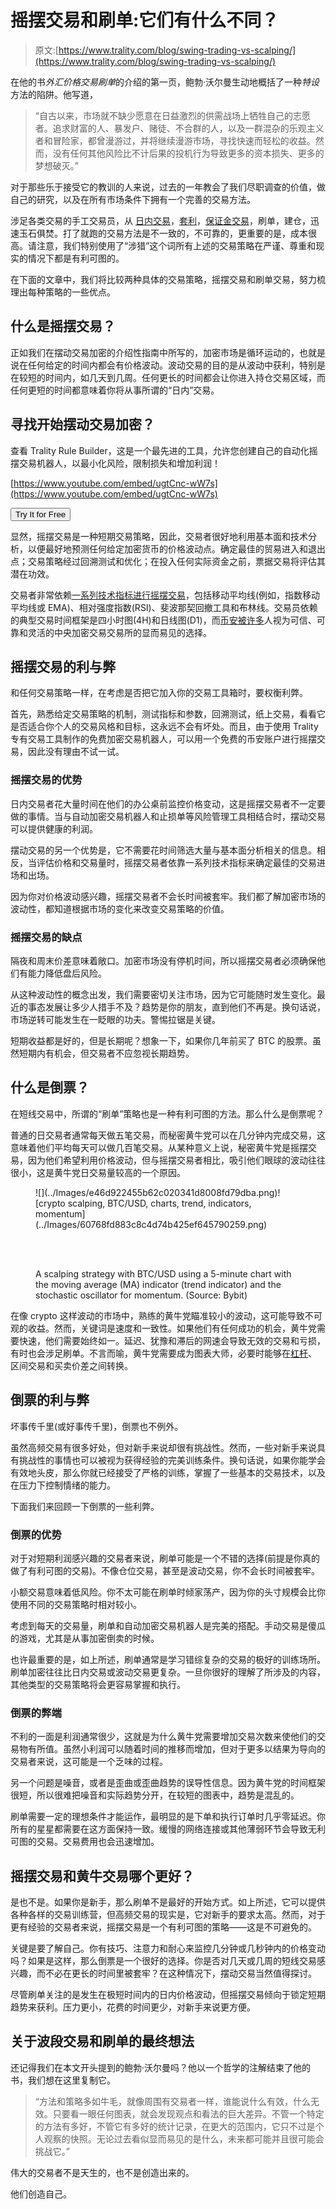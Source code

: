 # 摇摆交易和刷单:它们有什么不同？

> 原文:[https://www.trality.com/blog/swing-trading-vs-scalping/](https://www.trality.com/blog/swing-trading-vs-scalping/)

在他的书*外汇价格交易刷单*的介绍的第一页，鲍勃·沃尔曼生动地概括了一种*特设*方法的陷阱。他写道，

> “自古以来，市场就不缺少愿意在日益激烈的供需战场上牺牲自己的志愿者。追求财富的人、暴发户、赌徒、不合群的人，以及一群混杂的乐观主义者和冒险家，都曾漫游过，并将继续漫游市场，寻找快速而轻松的收益。然而，没有任何其他风险比不计后果的投机行为导致更多的资本损失、更多的梦想破灭。”

对于那些乐于接受它的教训的人来说，过去的一年教会了我们尽职调查的价值，做自己的研究，以及在所有市场条件下拥有一个完善的交易方法。

涉足各类交易的手工交易员，从 [日内交易](/blog/day-trading-crypto)，[套利](/blog/crypto-arbitrage-strategy)，[保证金交易](/blog/margin-trading-bots)，刷单，建仓，迅速玉石俱焚。打了就跑的交易方法是不一致的，不可靠的，更重要的是，成本很高。请注意，我们特别使用了“涉猎”这个词所有上述的交易策略在严谨、尊重和现实的情况下都是有利可图的。

在下面的文章中，我们将比较两种具体的交易策略，摇摆交易和刷单交易，努力梳理出每种策略的一些优点。

## **什么是摇摆交易？**

正如我们在摆动交易加密的介绍性指南中所写的，加密市场是循环运动的，也就是说在任何给定的时间内都会有价格波动。波动交易的目的是从波动中获利，特别是在较短的时间内，如几天到几周。任何更长的时间都会让你进入持仓交易区域，而任何更短的时间都意味着你将从事所谓的“日内”交易。

## 寻找开始摆动交易加密？

查看 Trality Rule Builder，这是一个最先进的工具，允许您创建自己的自动化摇摆交易机器人，以最小化风险，限制损失和增加利润！

[https://www.youtube.com/embed/ugtCnc-wW7s](https://www.youtube.com/embed/ugtCnc-wW7s)

<button type="button" class="chakra-button css-1hnfsz">Try It for Free</button>

显然，摇摆交易是一种短期交易策略，因此，交易者很好地利用基本面和技术分析，以便最好地预测任何给定加密货币的价格波动点。确定最佳的贸易进入和退出点；交易策略经过回溯测试和优化；在投入任何实际资金之前，票据交易将评估其潜在功效。

交易者非常依赖[一系列技术指标进行摇摆交易](/blog/best-indicators-for-swing-trading)，包括移动平均线(例如，指数移动平均线或 EMA)、相对强度指数(RSI)、斐波那契回撤工具和布林线。交易员依赖的典型交易时间框架是四小时图(4H)和日线图(D1)，而[币安被许多](/blog/the-ultimate-binance-review)人视为可信、可靠和灵活的中央加密交易交易所的显而易见的选择。

## **摇摆交易的利与弊**

和任何交易策略一样，在考虑是否把它加入你的交易工具箱时，要权衡利弊。

首先，熟悉给定交易策略的机制，测试指标和参数，回溯测试，纸上交易，看看它是否适合你个人的交易风格和目标，这永远不会有坏处。而且，由于使用 Trality 专有交易工具制作的免费加密交易机器人，可以用一个免费的币安账户进行摇摆交易，因此没有理由不试一试。

### **摇摆交易的优势**

日内交易者花大量时间在他们的办公桌前监控价格变动，这是摇摆交易者不一定要做的事情。当与自动加密交易机器人和止损单等风险管理工具相结合时，摆动交易可以提供健康的利润。

摆动交易的另一个优势是，它不需要花时间筛选大量与基本面分析相关的信息。相反，当评估价格和交易量时，摇摆交易者依靠一系列技术指标来确定最佳的交易进场和出场。

因为你对价格波动感兴趣，摇摆交易者不会长时间被套牢。我们都了解加密市场的波动性，都知道根据市场的变化来改变交易策略的价值。

### **摇摆交易的缺点**

隔夜和周末价差意味着敞口。加密市场没有停机时间，所以摇摆交易者必须确保他们有能力降低盘后风险。

从这种波动性的概念出发，我们需要密切关注市场，因为它可能随时发生变化。最近的事态发展让多少人措手不及？趋势是你的朋友，直到他们不再是。换句话说，市场逆转可能发生在一眨眼的功夫。警惕拉锯是关键。

短期收益都是好的，但是长期呢？想象一下，如果你几年前买了 BTC 的股票。虽然短期内有机会，但交易者不应忽视长期趋势。

## **什么是倒票？**

在短线交易中，所谓的“刷单”策略也是一种有利可图的方法。那么什么是倒票呢？

普通的日交易者通常每天做五笔交易，而秘密黄牛党可以在几分钟内完成交易，这意味着他们平均每天可以做几百笔交易。从某种意义上说，秘密黄牛党是摇摆交易，因为他们希望利用价格波动，但与摇摆交易者相比，吸引他们眼球的波动往往很小，这是黄牛党日交易量较高的一个原因。

<figure class="kg-card kg-image-card kg-card-hascaption">![](../Images/e46d922455b62c020341d8008fd79dba.png)<picture><source type="image/webp" data-srcset="/static/6dd3c50cf7c63b871adb4e62c06ab7df/19880/scalping.webp 252w,/static/6dd3c50cf7c63b871adb4e62c06ab7df/f2627/scalping.webp 503w,/static/6dd3c50cf7c63b871adb4e62c06ab7df/9d022/scalping.webp 1006w" sizes="(min-width: 1006px) 1006px, 100vw">![crypto scalping, BTC/USD, charts, trend, indicators, momentum](../Images/60768fd883c8c4d74b425ef645790259.png)</picture>

<noscript><picture><source type="image/webp" srcset="/static/6dd3c50cf7c63b871adb4e62c06ab7df/19880/scalping.webp 252w,/static/6dd3c50cf7c63b871adb4e62c06ab7df/f2627/scalping.webp 503w,/static/6dd3c50cf7c63b871adb4e62c06ab7df/9d022/scalping.webp 1006w" sizes="(min-width: 1006px) 1006px, 100vw"/><img data-gatsby-image-ssr="" data-main-image="" style="opacity:0" sizes="(min-width: 1006px) 1006px, 100vw" decoding="async" loading="lazy" src="../Images/60768fd883c8c4d74b425ef645790259.png" srcset="/static/6dd3c50cf7c63b871adb4e62c06ab7df/66967/scalping.jpg 252w,/static/6dd3c50cf7c63b871adb4e62c06ab7df/5a9b1/scalping.jpg 503w,/static/6dd3c50cf7c63b871adb4e62c06ab7df/66d42/scalping.jpg 1006w" alt="crypto scalping, BTC/USD, charts, trend, indicators, momentum" data-original-src="https://www.trality.com/static/6dd3c50cf7c63b871adb4e62c06ab7df/66d42/scalping.jpg"/></picture></noscript>

<figcaption>A scalping strategy with BTC/USD using a 5-minute chart with the moving average (MA) indicator (trend indicator) and the stochastic oscillator for momentum. (Source: Bybit)</figcaption>

</figure>

在像 crypto 这样波动的市场中，熟练的黄牛党瞄准较小的波动，这可能导致不可观的收益。然而，关键词是速度和一致性。如果他们有任何成功的机会，黄牛党需要快速，他们需要始终如一。延迟、犹豫和滞后的网速会导致无效的交易和亏损，有时也会涉足刷单。不言而喻，黄牛党需要成为图表大师，必要时能够在[杠杆](/blog/leverage-trading-crypto)、 [](https://cointelegraph.com/trading-for-beginners/a-beginners-guide-to-cryptocurrency-trading-strategies) 区间交易和买卖价差之间转换。

## **倒票的利与弊**

坏事传千里(或好事传千里)，倒票也不例外。

虽然高频交易有很多好处，但对新手来说却很有挑战性。然而，一些对新手来说具有挑战性的事情也可以被视为获得经验的完美训练条件。换句话说，如果你能学会有效地头皮，那么你就已经接受了严格的训练，掌握了一些基本的交易技术，以及在压力下控制情绪的能力。

下面我们来回顾一下倒票的一些利弊。

### **倒票的优势**

对于对短期利润感兴趣的交易者来说，刷单可能是一个不错的选择(前提是你真的做了有利可图的交易)。不像仓位交易，甚至是波动交易，你不会长时间被套牢。

小额交易意味着低风险。你不太可能在刷单时倾家荡产，因为你的头寸规模会比你使用不同的交易策略时相对较小。

考虑到每天的交易量，刷单和自动加密交易机器人是完美的搭配。手动交易是傻瓜的游戏，尤其是从事加密倒卖的时候。

也许最重要的是，如上所述，刷单通常是学习错综复杂的交易的极好的训练场所。刷单加密往往比日内交易或波动交易更复杂。一旦你很好的理解了所涉及的内容，其他类型的交易策略将会更容易掌握和执行。

### **倒票的弊端**

不利的一面是利润通常很少，这就是为什么黄牛党需要增加交易次数来使他们的交易物有所值。虽然小利润可以随着时间的推移而增加，但对于更多以结果为导向的交易者来说，这可能是一个乏味的过程。

另一个问题是噪音，或者是歪曲或歪曲趋势的误导性信息。因为黄牛党的时间框架很短，所以很难把噪音和实际趋势分开，在较短的图表中，趋势是混乱的。

刷单需要一定的理想条件才能运作，最明显的是下单和执行订单时几乎零延迟。你所有的星星都需要在这方面保持一致。缓慢的网络连接或其他薄弱环节会导致无利可图的交易。交易费用也会迅速增加。

## 摇摆交易和黄牛交易哪个更好？

是也不是。如果你是新手，那么刷单不是最好的开始方式。如上所述，它可以提供各种各样的交易训练营，但高频交易的现实是，它对新手的要求太高。然而，对于更有经验的交易者来说，摇摆交易是一个有利可图的策略——这是不可避免的。

关键是要了解自己。你有技巧、注意力和耐心来监控几分钟或几秒钟内的价格变动吗？如果是这样，那么倒票是一个很好的选择。你是否对几天或几周的短线交易感兴趣，而不必在更长的时间里被套牢？在这种情况下，摆动交易当然值得探讨。

尽管刷单关注的是发生在极短时间内的日内价格波动，但摇摆交易倾向于锁定短期趋势来获利。压力更小，花费的时间更少，对新手来说更方便。

## **关于波段交易和刷单的最终想法**

还记得我们在本文开头提到的鲍勃·沃尔曼吗？他以一个哲学的注解结束了他的书，我们想在这里复制它。

> “方法和策略多如牛毛，就像周围有交易者一样，谁能说什么有效，什么无效。只要看一眼任何图表，就会发现观点和看法的巨大差异。不管一个特定的方法有多好，不管它有多好的统计记录，在更大的范围内，它只不过是个人观察的快照。无论过去看似显而易见的是什么，未来都可能并且很可能会挑战它。”

伟大的交易者不是天生的，也不是创造出来的。

他们创造自己。